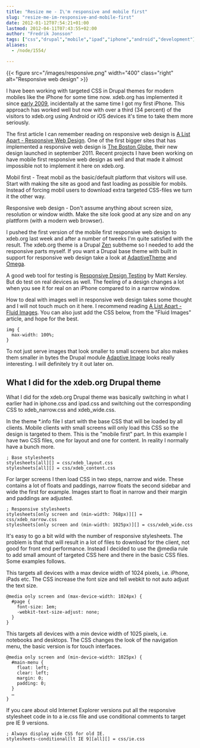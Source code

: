 ```yaml
---
title: "Resize me - I\'m responsive and mobile first"
slug: "resize-me-im-responsive-and-mobile-first"
date: 2012-01-12T07:54:21+01:00
lastmod: 2012-04-11T07:43:55+02:00
author: "Fredrik Jonsson"
tags: ["css","drupal","mobile","ipad","iphone","android","development"]
aliases:
  - /node/1554/

---
```


{{< figure src="/images/responsive.png" width="400" class="right" alt="Responsive web design" >}}

I have been working with targeted CSS in Drupal themes for modern mobiles like the iPhone for some time now. xdeb.org has implemented it since [early 2009](/node/1185), incidentally at the same time I got my first iPhone. This approach has worked well but now with over a third (34 percent) of the visitors to xdeb.org using Android or iOS devices it's time to take them more seriously.

The first article I can remember reading on responsive web design is [A List Apart - Responsive Web Design](http://www.alistapart.com/articles/responsive-web-design/). One of the first bigger sites that has implemented a responsive web design is [The Boston Globe](http://www.bostonglobe.com/), their new design launched in september 2011. Recent projects I have been working on have mobile first responsive web design as well and that made it almost impossible not to implement it here on xdeb.org.

Mobil first - Treat mobil as the basic/default platform that visitors will use. Start with making the site as good and fast loading as possible for mobils. Instead of forcing mobil users to download extra targeted CSS-files we turn it the other way.

Responsive web design - Don't assume anything about screen size, resolution or window width. Make the site look good at any size and on any plattform (with a modern web browser).

I pushed the first version of the mobile first responsive web design to xdeb.org last week and after a number of tweeks I'm quite satisfied with the result. The xdeb.org theme is a Drupal [Zen](http://drupal.org/project/zen) subtheme so I needed to add the responsive parts myself. If you want a Drupal base theme with built in support for responsive web design take a look at [AdaptiveTheme](http://drupal.org/project/adaptivetheme) and [Omega](http://drupal.org/project/omega).

A good web tool for testing is [Responsive Design Testing](http://mattkersley.com/responsive/) by Matt Kersley. But do test on real devices as well. The feeling of a design changes a lot when you see it for real on an iPhone compared to in a narrow window.

How to deal with images well in responsive web design takes some thought and I will not touch much on it here. I recommend reading [A List Apart - Fluid Images](http://www.alistapart.com/articles/fluid-images/). You can also just add the CSS below, from the "Fluid Images" article, and hope for the best.

~~~~
img {
  max-width: 100%;
}
~~~~

To not just serve images that look smaller to small screens but also makes them smaller in bytes the Drupal module [Adaptive Image](https://drupal.org/project/adaptive_image) looks really interesting. I will definitely try it out later on.

## What I did for the xdeb.org Drupal theme

What I did for the xdeb.org Drupal theme was basically switching in what I earlier had in iphone.css and ipad.css and switching out the corresponding CSS to xdeb_narrow.css and xdeb_wide.css.

In the theme *.info file I start with the base CSS that will be loaded by all clients. Mobile clients with small screens will only load this CSS so the design is targeted to them. This is the "mobile first" part. In this example I have two CSS files, one for layout and one for content. In reality I normally have a bunch more.

~~~~
; Base stylesheets
stylesheets[all][] = css/xdeb_layout.css
stylesheets[all][] = css/xdeb_content.css
~~~~

For larger screens I then load CSS in two steps, narrow and wide. These contains a lot of floats and paddings, narrow floats the second sidebar and wide the first for example. Images start to float in narrow and their margin and paddings are adjusted.

~~~~
; Responsive stylesheets
stylesheets[only screen and (min-width: 768px)][] = css/xdeb_narrow.css
stylesheets[only screen and (min-width: 1025px)][] = css/xdeb_wide.css
~~~~

It's easy to go a bit wild with the number of responsive stylesheets. The problem is that that will result in a lot of files to download for the client, not good for front end performance. Instead I decided to use the @media rule to add small amount of targeted CSS here and there in the basic CSS files. Some examples follows.

This targets all devices with a max device width of 1024 pixels, i.e. iPhone, iPads etc. The CSS increase the font size and tell webkit to not auto adjust the text size.

~~~~
@media only screen and (max-device-width: 1024px) {
  #page {
    font-size: 1em;
    -webkit-text-size-adjust: none;
  }
}
~~~~


This targets all devices with a min device width of 1025 pixels, i.e. notebooks and desktops. The CSS changes the look of the navigation menu, the basic version is for touch interfaces.

~~~~
@media only screen and (min-device-width: 1025px) {
  #main-menu {
    float: left;
    clear: left;
    margin: 0;
    padding: 0;
  }
  …
}
~~~~

If you care about old Internet Explorer versions put all the responsive stylesheet code in to a ie.css file and use conditional comments to target pre IE 9 versions.

~~~~
; Always display wide CSS for old IE.
stylesheets-conditional[lt IE 9][all][] = css/ie.css
~~~~



